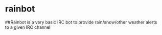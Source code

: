 # rainbot
##Rainbot is a very basic IRC bot to provide rain/snow/other weather alerts to a given IRC channel
